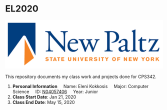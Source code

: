 # EL2020

![New Paltz Logo](https://github.com/kelpoh/EL2020/blob/master/newpaltzlogo.jpg)

This repository documents my class work and projects done for CPS342.

1. **Personal Information**
&nbsp;&nbsp;&nbsp;&nbsp;Name: Eleni Kokkosis
&nbsp;&nbsp;&nbsp;&nbsp;Major: Computer Science
&nbsp;&nbsp;&nbsp;&nbsp;ID: [N04057406](https://github.com/kelpoh)
&nbsp;&nbsp;&nbsp;&nbsp;Year: Junior
2. **Class Start Date**: Jan 21, 2020
3. **Class End Date**: May 15, 2020
